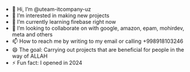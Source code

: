 - 👋 Hi, I’m @uteam-itcompany-uz
- 👀 I’m interested in making new projects
- 🌱 I’m currently learning firebase right now
- 💞️ I’m looking to collaborate on with google, amazon, epam, mohirdev, meta and others
- 📫 How to reach me by writing to my email or calling +998918103246
- 😄 The goal: Carrying out projects that are beneficial for people in the way of ALLAH
- ⚡ Fun fact: I opened in 2024

<!---
uteam-itcompany-uz/uteam-itcompany-uz is a ✨ special ✨ repository because its `README.md` (this file) appears on your GitHub profile.
You can click the Preview link to take a look at your changes.
--->
